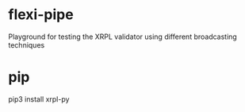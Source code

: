 # flexi-pipe
Playground for testing the XRPL validator using different broadcasting techniques

# pip
pip3 install xrpl-py
